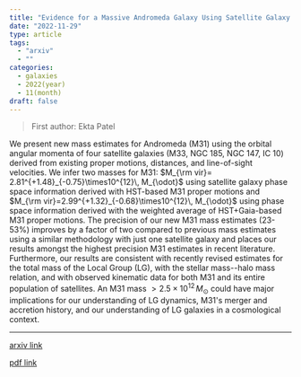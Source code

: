 ```yaml
---
title: "Evidence for a Massive Andromeda Galaxy Using Satellite Galaxy Proper Motions"
date: "2022-11-29"
type: article
tags:
  - "arxiv"
  - ""
categories:
  - galaxies
  - 2022(year)
  - 11(month)
draft: false
---
```


> First author: Ekta Patel

 We present new mass estimates for Andromeda (M31) using the orbital angular
momenta of four satellite galaxies (M33, NGC 185, NGC 147, IC 10) derived from
existing proper motions, distances, and line-of-sight velocities. We infer two
masses for M31: $M_{\rm vir}= 2.81^{+1.48}_{-0.75}\times10^{12}\, M_{\odot}$
using satellite galaxy phase space information derived with HST-based M31
proper motions and $M_{\rm vir}=2.99^{+1.32}_{-0.68}\times10^{12}\, M_{\odot}$
using phase space information derived with the weighted average of
HST+Gaia-based M31 proper motions. The precision of our new M31 mass estimates
(23-53%) improves by a factor of two compared to previous mass estimates using
a similar methodology with just one satellite galaxy and places our results
amongst the highest precision M31 estimates in recent literature. Furthermore,
our results are consistent with recently revised estimates for the total mass
of the Local Group (LG), with the stellar mass--halo mass relation, and with
observed kinematic data for both M31 and its entire population of satellites.
An M31 mass $> 2.5 \times 10^{12}\, M_{\odot}$ could have major implications
for our understanding of LG dynamics, M31's merger and accretion history, and
our understanding of LG galaxies in a cosmological context.

---
[arxiv link](http://arxiv.org/abs/2211.15928v1)

[pdf link](http://arxiv.org/pdf/2211.15928v1)